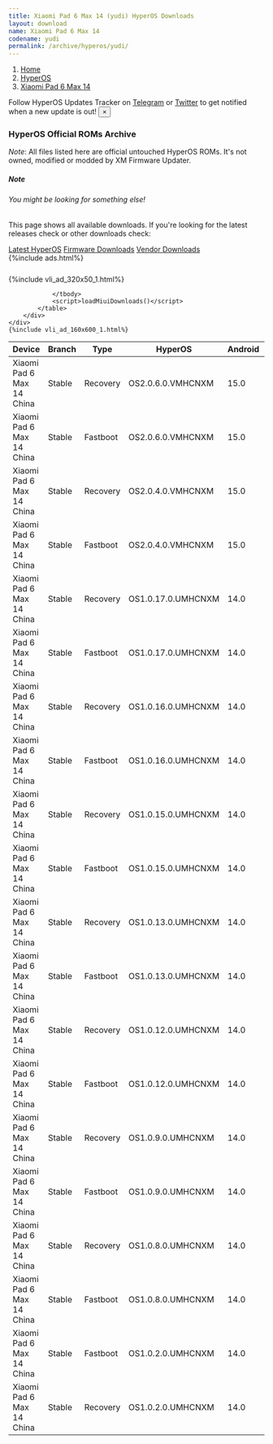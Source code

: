 ```yaml
---
title: Xiaomi Pad 6 Max 14 (yudi) HyperOS Downloads
layout: download
name: Xiaomi Pad 6 Max 14
codename: yudi
permalink: /archive/hyperos/yudi/
---
```

<nav aria-label="breadcrumb">
    <ol class="breadcrumb">
        <li class="breadcrumb-item"><a href="/">Home</a></li>
        <li class="breadcrumb-item"><a href="/hyperos/">HyperOS</a></li>
        <li class="breadcrumb-item active" aria-current="page"><a href="/hyperos/yudi/">Xiaomi Pad 6 Max 14</a></li>
    </ol>
</nav>
<div class="alert alert-primary alert-dismissible fade show" role="alert">
    Follow HyperOS Updates Tracker on <a href="https://t.me/MIUIUpdatesTracker" class="alert-link">Telegram</a>
     or <a href="https://twitter.com/MiFwUpdater" class="alert-link">Twitter</a> to get notified when a new update is out!
    <button type="button" class="close" data-dismiss="alert" aria-label="Close">
        <span aria-hidden="true">&times;</span>
    </button>
</div>

### HyperOS Official ROMs Archive
*Note*: All files listed here are official untouched HyperOS ROMs. It's not owned, modified or modded by XM Firmware Updater.
<div class="card">
  <div class="card-body">
    <h5 class="card-title">Note</h5>
    <h6 class="card-subtitle mb-2 text-muted">You might be looking for something else!</h6>
    <p class="card-text">This page shows all available downloads.
     If you're looking for the latest releases check or other downloads check:</p>
    <a href="/hyperos/yudi/" class="card-link">Latest HyperOS</a>
    <a href="/firmware/yudi/" class="card-link">Firmware Downloads</a>
    <a href="/vendor/yudi/" class="card-link">Vendor Downloads</a>
  </div>
</div>
{%include ads.html%}
<div class="row justify-content-center">
    <div class="col-10">
        <div class="table-responsive-md" style="margin-top: 25px;">
            {%include vli_ad_320x50_1.html%}
            <table id="miui" class="display dt-responsive nowrap compact table table-striped table-hover table-sm">
                <thead class="thead-dark">
                    <tr>
                        <th data-ref="device">Device</th>
                        <th data-ref="branch">Branch</th>
                        <th data-ref="type">Type</th>
                        <th data-ref="miui">HyperOS</th>
                        <th data-ref="android">Android</th>
                        <th data-ref="size">Size</th>
                        <th data-ref="size">Date</th>
                        <th data-ref="link">Link</th>
                    </tr>
                </thead>
                <tbody>
                <tr><td>Xiaomi Pad 6 Max 14 China</td><td>Stable</td><td>Recovery</td><td>OS2.0.6.0.VMHCNXM</td><td>15.0</td><td>6.8 GB</td><td>2025-03-04</td><td><a href="/hyperos/yudi/stable/OS2.0.6.0.VMHCNXM/">Download</a></td></tr>
<tr><td>Xiaomi Pad 6 Max 14 China</td><td>Stable</td><td>Fastboot</td><td>OS2.0.6.0.VMHCNXM</td><td>15.0</td><td>7.7 GB</td><td>2025-02-19</td><td><a href="/hyperos/yudi/stable/OS2.0.6.0.VMHCNXM/">Download</a></td></tr>
<tr><td>Xiaomi Pad 6 Max 14 China</td><td>Stable</td><td>Recovery</td><td>OS2.0.4.0.VMHCNXM</td><td>15.0</td><td>6.8 GB</td><td>2025-01-13</td><td><a href="/hyperos/yudi/stable/OS2.0.4.0.VMHCNXM/">Download</a></td></tr>
<tr><td>Xiaomi Pad 6 Max 14 China</td><td>Stable</td><td>Fastboot</td><td>OS2.0.4.0.VMHCNXM</td><td>15.0</td><td>7.8 GB</td><td>2025-01-09</td><td><a href="/hyperos/yudi/stable/OS2.0.4.0.VMHCNXM/">Download</a></td></tr>
<tr><td>Xiaomi Pad 6 Max 14 China</td><td>Stable</td><td>Recovery</td><td>OS1.0.17.0.UMHCNXM</td><td>14.0</td><td>6.0 GB</td><td>2024-12-23</td><td><a href="/hyperos/yudi/stable/OS1.0.17.0.UMHCNXM/">Download</a></td></tr>
<tr><td>Xiaomi Pad 6 Max 14 China</td><td>Stable</td><td>Fastboot</td><td>OS1.0.17.0.UMHCNXM</td><td>14.0</td><td>7.0 GB</td><td>2024-12-10</td><td><a href="/hyperos/yudi/stable/OS1.0.17.0.UMHCNXM/">Download</a></td></tr>
<tr><td>Xiaomi Pad 6 Max 14 China</td><td>Stable</td><td>Recovery</td><td>OS1.0.16.0.UMHCNXM</td><td>14.0</td><td>6.0 GB</td><td>2024-11-27</td><td><a href="/hyperos/yudi/stable/OS1.0.16.0.UMHCNXM/">Download</a></td></tr>
<tr><td>Xiaomi Pad 6 Max 14 China</td><td>Stable</td><td>Fastboot</td><td>OS1.0.16.0.UMHCNXM</td><td>14.0</td><td>6.8 GB</td><td>2024-11-18</td><td><a href="/hyperos/yudi/stable/OS1.0.16.0.UMHCNXM/">Download</a></td></tr>
<tr><td>Xiaomi Pad 6 Max 14 China</td><td>Stable</td><td>Recovery</td><td>OS1.0.15.0.UMHCNXM</td><td>14.0</td><td>6.0 GB</td><td>2024-10-22</td><td><a href="/hyperos/yudi/stable/OS1.0.15.0.UMHCNXM/">Download</a></td></tr>
<tr><td>Xiaomi Pad 6 Max 14 China</td><td>Stable</td><td>Fastboot</td><td>OS1.0.15.0.UMHCNXM</td><td>14.0</td><td>6.8 GB</td><td>2024-10-11</td><td><a href="/hyperos/yudi/stable/OS1.0.15.0.UMHCNXM/">Download</a></td></tr>
<tr><td>Xiaomi Pad 6 Max 14 China</td><td>Stable</td><td>Recovery</td><td>OS1.0.13.0.UMHCNXM</td><td>14.0</td><td>6.0 GB</td><td>2024-09-25</td><td><a href="/hyperos/yudi/stable/OS1.0.13.0.UMHCNXM/">Download</a></td></tr>
<tr><td>Xiaomi Pad 6 Max 14 China</td><td>Stable</td><td>Fastboot</td><td>OS1.0.13.0.UMHCNXM</td><td>14.0</td><td>6.8 GB</td><td>2024-09-10</td><td><a href="/hyperos/yudi/stable/OS1.0.13.0.UMHCNXM/">Download</a></td></tr>
<tr><td>Xiaomi Pad 6 Max 14 China</td><td>Stable</td><td>Recovery</td><td>OS1.0.12.0.UMHCNXM</td><td>14.0</td><td>6.0 GB</td><td>2024-08-22</td><td><a href="/hyperos/yudi/stable/OS1.0.12.0.UMHCNXM/">Download</a></td></tr>
<tr><td>Xiaomi Pad 6 Max 14 China</td><td>Stable</td><td>Fastboot</td><td>OS1.0.12.0.UMHCNXM</td><td>14.0</td><td>6.8 GB</td><td>2024-08-07</td><td><a href="/hyperos/yudi/stable/OS1.0.12.0.UMHCNXM/">Download</a></td></tr>
<tr><td>Xiaomi Pad 6 Max 14 China</td><td>Stable</td><td>Recovery</td><td>OS1.0.9.0.UMHCNXM</td><td>14.0</td><td>5.9 GB</td><td>2024-06-13</td><td><a href="/hyperos/yudi/stable/OS1.0.9.0.UMHCNXM/">Download</a></td></tr>
<tr><td>Xiaomi Pad 6 Max 14 China</td><td>Stable</td><td>Fastboot</td><td>OS1.0.9.0.UMHCNXM</td><td>14.0</td><td>6.8 GB</td><td>2024-05-30</td><td><a href="/hyperos/yudi/stable/OS1.0.9.0.UMHCNXM/">Download</a></td></tr>
<tr><td>Xiaomi Pad 6 Max 14 China</td><td>Stable</td><td>Recovery</td><td>OS1.0.8.0.UMHCNXM</td><td>14.0</td><td>5.9 GB</td><td>2024-04-03</td><td><a href="/hyperos/yudi/stable/OS1.0.8.0.UMHCNXM/">Download</a></td></tr>
<tr><td>Xiaomi Pad 6 Max 14 China</td><td>Stable</td><td>Fastboot</td><td>OS1.0.8.0.UMHCNXM</td><td>14.0</td><td>6.8 GB</td><td>2024-03-27</td><td><a href="/hyperos/yudi/stable/OS1.0.8.0.UMHCNXM/">Download</a></td></tr>
<tr><td>Xiaomi Pad 6 Max 14 China</td><td>Stable</td><td>Fastboot</td><td>OS1.0.2.0.UMHCNXM</td><td>14.0</td><td>6.8 GB</td><td>2023-12-18</td><td><a href="/hyperos/yudi/stable/OS1.0.2.0.UMHCNXM/">Download</a></td></tr>
<tr><td>Xiaomi Pad 6 Max 14 China</td><td>Stable</td><td>Recovery</td><td>OS1.0.2.0.UMHCNXM</td><td>14.0</td><td>5.9 GB</td><td>2023-12-07</td><td><a href="/hyperos/yudi/stable/OS1.0.2.0.UMHCNXM/">Download</a></td></tr>

                </tbody>
                <script>loadMiuiDownloads()</script>
            </table>
        </div>
    </div>
    {%include vli_ad_160x600_1.html%}
</div>
